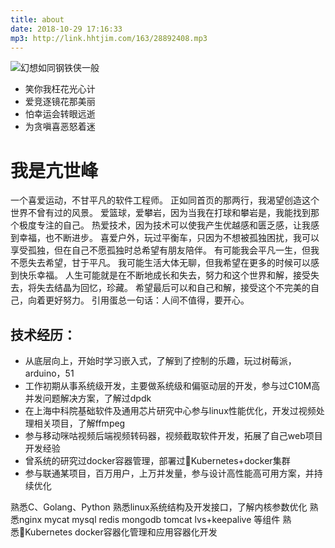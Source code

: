 ```yaml
---
title: about
date: 2018-10-29 17:16:33
mp3: http://link.hhtjim.com/163/28892408.mp3
---
```

![幻想如同钢铁侠一般](/image/about.png "Iron man")

* 笑你我枉花光心计
* 爱竞逐镜花那美丽
* 怕幸运会转眼远逝
* 为贪嗔喜恶怒着迷

# 我是亢世峰
一个喜爱运动，不甘平凡的软件工程师。
正如同首页的那两行，我渴望创造这个世界不曾有过的风景。
爱篮球，爱攀岩，因为当我在打球和攀岩是，我能找到那个极度专注的自己。
热爱技术，因为技术可以使我产生优越感和匮乏感，让我感到幸福，也不断进步。
喜爱户外，玩过平衡车，只因为不想被孤独困扰，我可以享受孤独，但在自己不愿孤独时总希望有朋友陪伴。
有可能我会平凡一生，但我不愿失去希望，甘于平凡。
我可能生活大体无聊，但我希望在更多的时候可以感到快乐幸福。
人生可能就是在不断地成长和失去，努力和这个世界和解，接受失去，将失去结晶为回忆，珍藏。
希望最后可以和自己和解，接受这个不完美的自己，向着更好努力。
引用蛋总一句话：人间不值得，要开心。

## 技术经历：
* 从底层向上，开始时学习嵌入式，了解到了控制的乐趣，玩过树莓派，arduino，51
* 工作初期从事系统级开发，主要做系统级和偏驱动层的开发，参与过C10M高并发问题解决方案，了解过dpdk
* 在上海中科院基础软件及通用芯片研究中心参与linux性能优化，开发过视频处理相关项目，了解ffmpeg
* 参与移动咪咕视频后端视频转码器，视频截取软件开发，拓展了自己web项目开发经验
* 曾系统的研究过docker容器管理，部署过Kubernetes+docker集群
* 参与联通某项目，百万用户，上万并发量，参与设计高性能高可用方案，并持续优化  

熟悉C、Golang、Python
熟悉linux系统结构及开发接口，了解内核参数优化
熟悉nginx mycat mysql redis mongodb tomcat lvs+keepalive 等组件
熟悉Kubernetes docker容器化管理和应用容器化开发
